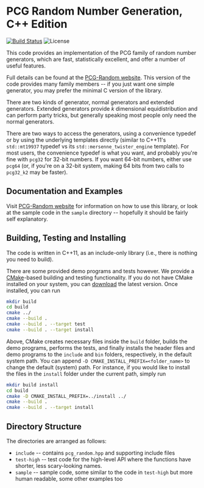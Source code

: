 # PCG Random Number Generation, C++ Edition

[![Build Status][unix-img]][unix-link] ![License][license-img]

[unix-img]: https://img.shields.io/travis/com/imneme/pcg-cpp/master.svg
[unix-link]: https://travis-ci.com/imneme/pcg-cpp
[license-img]: https://img.shields.io/badge/license-MIT%2FApache--2.0-blue.svg

[PCG-Random website]: http://www.pcg-random.org

This code provides an implementation of the PCG family of random number
generators, which are fast, statistically excellent, and offer a number of
useful features.

Full details can be found at the [PCG-Random website].  This version
of the code provides many family members -- if you just want one
simple generator, you may prefer the minimal C version of the library.

There are two kinds of generator, normal generators and extended generators.
Extended generators provide *k* dimensional equidistribution and can perform
party tricks, but generally speaking most people only need the normal
generators.

There are two ways to access the generators, using a convenience typedef
or by using the underlying templates directly (similar to C++11's `std::mt19937` typedef vs its `std::mersenne_twister_engine` template).  For most users, the convenience typedef is what you want, and probably you're fine with `pcg32` for 32-bit numbers.  If you want 64-bit numbers, either use `pcg64` (or, if you're on a 32-bit system, making 64 bits from two calls to `pcg32_k2` may be faster).

## Documentation and Examples

Visit [PCG-Random website] for information on how to use this library, or look
at the sample code in the `sample` directory -- hopefully it should be fairly
self explanatory.

## Building, Testing and Installing

The code is written in C++11, as an include-only library (i.e., there is
nothing you need to build).

There are some provided demo programs and tests however. We provide a
[CMake](https://cmake.org/)-based building and testing functionality. If you
do not have CMake installed on your system, you can
[download](https://cmake.org/download/) the latest version. Once installed, you
can run

```bash
mkdir build
cd build
cmake ../
cmake --build .
cmake --build . --target test
cmake --build . --target install
```

Above, CMake creates necessary files inside the `build` folder, builds the demo
programs, performs the tests, and finally installs the header files and demo
programs to the `include` and `bin` folders, respectively, in the default system
path. You can append `-D CMAKE_INSTALL_PREFIX=<folder_name>` to change the
default (system) path. For instance, if you would like to install the files in
the `install` folder under the current path, simply run

```bash
mkdir build install
cd build
cmake -D CMAKE_INSTALL_PREFIX=../install ../
cmake --build .
cmake --build . --target install
```

## Directory Structure

The directories are arranged as follows:

* `include` -- contains `pcg_random.hpp` and supporting include files
* `test-high` -- test code for the high-level API where the functions have
  shorter, less scary-looking names.
* `sample` -- sample code, some similar to the code in `test-high` but more
  human readable, some other examples too
